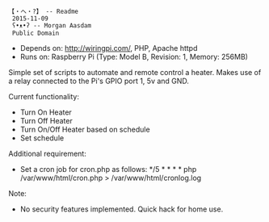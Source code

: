 ```
【・ヘ・?】 -- Readme
 2015-11-09
 ʕ•ᴥ•ʔ -- Morgan Aasdam
 Public Domain
```

- Depends on: http://wiringpi.com/, PHP, Apache httpd
- Runs on: Raspberry Pi (Type: Model B, Revision: 1, Memory: 256MB)

Simple set of scripts to automate and remote control a heater.
Makes use of a relay connected to the Pi's GPIO port 1, 5v and GND.

Current functionality:
- Turn On Heater
- Turn Off Heater
- Turn On/Off Heater based on schedule
- Set schedule

Additional requirement:
- Set a cron job for cron.php as follows:
*/5 * * * * php /var/www/html/cron.php > /var/www/html/cronlog.log

Note:
- No security features implemented. Quick hack for home use.
